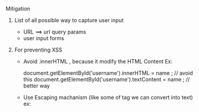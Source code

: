 Mitigation

1. List of all possible way to capture user input
   - URL ==> url query params
   - user input forms
2. For preventing XSS

   - Avoid .innerHTML , because it modify the HTML Content
     Ex:

     document.getElementById('username').innerHTML = name ; // avoid this
     document.getElementById('username').textContent = name ; // better way

   - Use Escaping machanism (like some of tag we can convert into text) ex: <script> <> </>

   ```
   const sanitizedName = name.replace(/</g,'&lt;').replace(/>/g,'&gt;')
   document.getElementById('username').innerHTML= sanitizedName
   ```

   - avoid using Eval

3. Use Library like react
   under the hood they provide lot of capability to prevent some of attacks

   example:

   ```
   function Greeting(){

   const params = new URLSearchParams(window.location.search);
   const name = params.get('name'); // here it will take as string only not as DOM Element
   return <div> {name}</div>

   }

   ```

   Note : avoid dangerInnerHTML kindof stuff

4. Use library for Sanitize Data like DOMPurify , it will take care of user input data

   example

   ```
   const params = new URLSearchParams(window.location.search);
   const name = params.get('name');
   const sanitizedName = DOMPurify.sanitize(name);
   document.getElementById('username').textContent= sanitizedName

   ```

5. There could be case where we dont have any control, like someone injected third party end point which has some malicious code which can do lot of crazy thing

CSP Headers

- There are many headers that can be set from server into your application which can be decide what kind
  of the resources can be loaded from where these resources can be loaded and taking control like do you want to execute or not , comming from multiple resources we are the owner here
- also we can trust your script , we can check its our script or not
